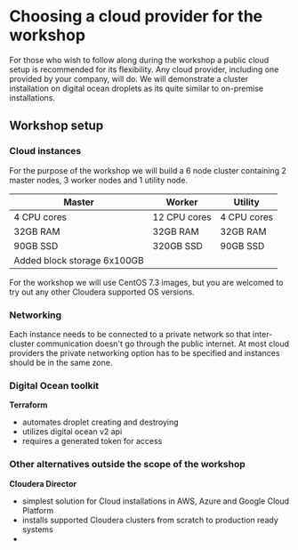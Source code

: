 # Choosing a cloud provider for the workshop

For those who wish to follow along during the workshop a public cloud setup is recommended for its flexibility. Any cloud provider, including one provided by your company, will do. We will demonstrate a cluster installation on digital ocean droplets as its quite similar to on-premise installations.

## Workshop setup

### Cloud instances

For the purpose of the workshop we will build a 6 node cluster containing 2 master nodes, 3 worker nodes and 1 utility node.

Master | Worker | Utility
--|---|--
4 CPU cores | 12 CPU cores | 4 CPU cores
32GB RAM | 32GB RAM | 32GB RAM
90GB SSD | 320GB SSD | 90GB SSD
   | Added block storage 6x100GB |   

For the workshop we will use CentOS 7.3 images, but you are welcomed to try out any other Cloudera supported OS versions.

### Networking

Each instance needs to be connected to a private network so that inter-cluster communication doesn't go through the public internet. At most cloud providers the private networking option has to be specified and instances should be in the same zone.


### Digital Ocean toolkit

**Terraform**

* automates droplet creating and destroying
* utilizes digital ocean v2 api
* requires a generated token for access



### Other alternatives outside the scope of the workshop

**Cloudera Director**

* simplest solution for Cloud installations in AWS, Azure and Google Cloud Platform
* installs supported Cloudera clusters from scratch to production ready systems
*
